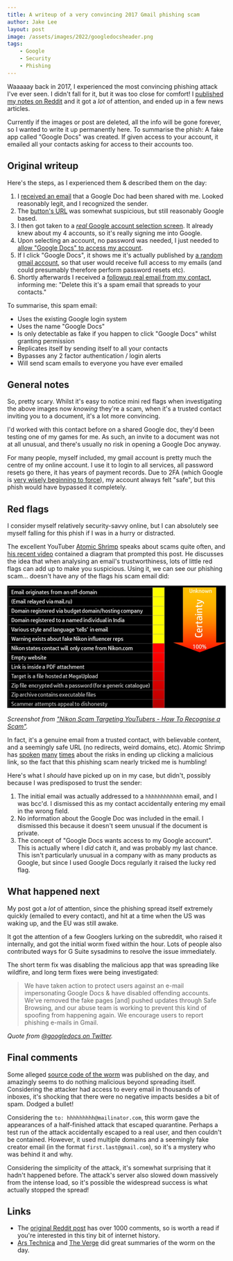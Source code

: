```yaml
---
title: A writeup of a very convincing 2017 Gmail phishing scam
author: Jake Lee
layout: post
image: /assets/images/2022/googledocsheader.png
tags:
    - Google
    - Security
    - Phishing
---
```


Waaaaay back in 2017, I experienced the most convincing phishing attack I've ever seen. I didn't fall for it, but it was too close for comfort! I [published my notes on Reddit](https://www.reddit.com/r/google/comments/692cr4/new_google_docs_phishing_scam_almost_undetectable/) and it got a *lot* of attention, and ended up in a few news articles. 

Currently if the images or post are deleted, all the info will be gone forever, so I wanted to write it up permanently here. To summarise the phish: A fake app called "Google Docs" was created. If given access to your account, it emailed all your contacts asking for access to their accounts too.

## Original writeup

Here's the steps, as I experienced them & described them on the day:

1. I [received an email](/assets/images/2022/googledoc1.png) that a Google Doc had been shared with me. Looked reasonably legit, and I recognized the sender.
2. The [button's URL](/assets/images/2022/googledoc2.png) was somewhat suspicious, but still reasonably Google based.
3. I then got taken to a [*real* Google account selection screen](/assets/images/2022/googledoc3.png). It already knew about my 4 accounts, so it's really signing me into Google.
4. Upon selecting an account, no password was needed, I just needed to [allow "Google Docs" to access my account](/assets/images/2022/googledoc4.png).
5. If I click "Google Docs", it shows me it's actually published by [a random gmail account](/assets/images/2022/googledoc5.png), so that user would receive full access to my emails (and could presumably therefore perform password resets etc).
6. Shortly afterwards I received a [followup real email from my contact](/assets/images/2022/googledoc6.png), informing me: "Delete this it's a spam email that spreads to your contacts."

To summarise, this spam email:

* Uses the existing Google login system
* Uses the name "Google Docs"
* Is only detectable as fake if you happen to click "Google Docs" whilst granting permission
* Replicates itself by sending itself to all your contacts
* Bypasses any 2 factor authentication / login alerts
* Will send scam emails to everyone you have ever emailed

## General notes

So, pretty scary. Whilst it's easy to notice mini red flags when investigating the above images now *knowing* they're a scam, when it's a trusted contact inviting you to a document, it's a lot more convincing. 

I'd worked with this contact before on a shared Google doc, they'd been testing one of my games for me. As such, an invite to a document was not at all unusual, and there's usually no risk in opening a Google Doc anyway.

For many people, myself included, my gmail account is pretty much the centre of my online account. I use it to login to all services, all password resets go there, it has years of payment records. Due to 2FA (which Google is [very wisely beginning to force](https://arstechnica.com/gadgets/2021/11/google-wants-every-account-to-use-2fa-starts-auto-enrolling-users/)), my account always felt "safe", but this phish would have bypassed it completely. 

## Red flags

I consider myself relatively security-savvy online, but I can absolutely see myself falling for this phish if I was in a hurry or distracted. 

The excellent YouTuber [Atomic Shrimp](https://www.youtube.com/channel/UCSl5Uxu2LyaoAoMMGp6oTJA) speaks about scams quite often, and [his recent video](https://www.youtube.com/watch?v=R1wH0TDpmYQ) contained a diagram that prompted this post. He discusses the idea that when analysing an email's trustworthiness, lots of little red flags can add up to make you suspicious. Using it, we can see our phishing scam... doesn't have any of the flags his scam email did:

[![](/assets/images/2022/googledocatomicshrimp.png)](/assets/images/2022/googledocatomicshrimp.png)

*Screenshot from ["Nikon Scam Targeting YouTubers - How To Recognise a Scam"](https://www.youtube.com/watch?v=R1wH0TDpmYQ?t=684).*

In fact, it's a genuine email from a trusted contact, with believable content, and a seemingly safe URL (no redirects, weird domains, etc). Atomic Shrimp has [spoken](https://www.youtube.com/watch?v=Z2tDAqifAXw) [many](https://www.youtube.com/watch?v=gqhPkeXMeh0) [times](https://www.youtube.com/watch?v=LnxKpQRW2jU) about the risks in ending up clicking a malicious link, so the fact that this phishing scam nearly tricked me is humbling!

Here's what I *should* have picked up on in my case, but didn't, possibly because I was predisposed to trust the sender:
1. The initial email was actually addressed to a `hhhhhhhhhhhh` email, and I was bcc'd. I dismissed this as my contact accidentally entering my email in the wrong field.
2. No information about the Google Doc was included in the email. I dismissed this because it doesn't seem unusual if the document is private.
3. The concept of "Google Docs wants access to my Google account". This is actually where I *did* catch it, and was probably my last chance. This isn't particularly unusual in a company with as many products as Google, but since I used Google Docs regularly it raised the lucky red flag.

## What happened next

My post got a *lot* of attention, since the phishing spread itself extremely quickly (emailed to every contact), and hit at a time when the US was waking up, and the EU was still awake. 

It got the attention of a few Googlers lurking on the subreddit, who raised it internally, and got the initial worm fixed within the hour. Lots of people also contributed ways for G Suite sysadmins to resolve the issue immediately.

The short term fix was disabling the malicious app that was spreading like wildfire, and long term fixes were being investigated:

> We have taken action to protect users against an e-mail impersonating Google Docs & have disabled offending accounts. We’ve removed the fake pages [and] pushed updates through Safe Browsing, and our abuse team is working to prevent this kind of spoofing from happening again. We encourage users to report phishing e-mails in Gmail.

*Quote from [@googledocs on Twitter](https://twitter.com/googledocs/status/859878989250215937).*

## Final comments

Some alleged [source code of the worm](https://pastebin.com/EKdKamFq) was published on the day, and amazingly seems to do nothing malicious beyond spreading itself. Considering the attacker had access to every email in thousands of inboxes, it's shocking that there were no negative impacts besides a bit of spam. Dodged a bullet!

Considering the `to: hhhhhhhhh@mailinator.com`, this worm gave the appearances of a half-finished attack that escaped quarantine. Perhaps a test run of the attack accidentally escaped to a real user, and then couldn't be contained. However, it used multiple domains and a seemingly fake creator email (in the format `first.last@gmail.com`), so it's a mystery who was behind it and why.

Considering the simplicity of the attack, it's somewhat surprising that it hadn't happened before. The attack's server also slowed down massively from the intense load, so it's possible the widespread success is what actually stopped the spread!

## Links

* The [original Reddit post](https://old.reddit.com/r/google/comments/692cr4/new_google_docs_phishing_scam_almost_undetectable/) has over 1000 comments, so is worth a read if you're interested in this tiny bit of internet history. 
* [Ars Technica](https://arstechnica.com/information-technology/2017/05/dont-trust-oauth-why-the-google-docs-worm-was-so-convincing/) and [The Verge](https://www.theverge.com/2017/5/3/15534768/google-docs-phishing-attack-share-this-document-with-you-spam) did great summaries of the worm on the day.